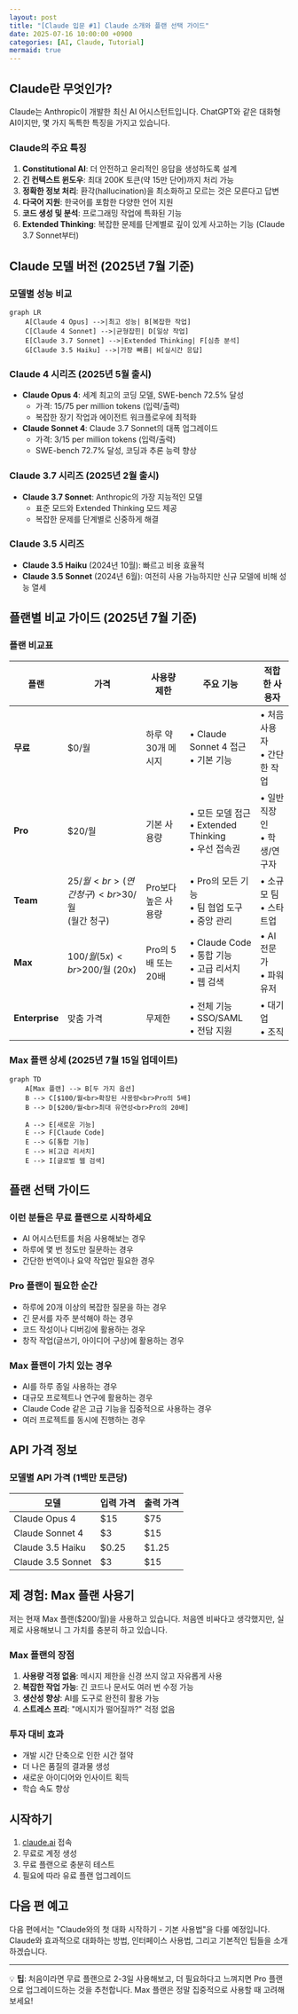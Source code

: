 ```yaml
---
layout: post
title: "[Claude 입문 #1] Claude 소개와 플랜 선택 가이드"
date: 2025-07-16 10:00:00 +0900
categories: [AI, Claude, Tutorial]
mermaid: true
---
```


## Claude란 무엇인가?

Claude는 Anthropic이 개발한 최신 AI 어시스턴트입니다. ChatGPT와 같은 대화형 AI이지만, 몇 가지 독특한 특징을 가지고 있습니다.

### Claude의 주요 특징

1. **Constitutional AI**: 더 안전하고 윤리적인 응답을 생성하도록 설계
2. **긴 컨텍스트 윈도우**: 최대 200K 토큰(약 15만 단어)까지 처리 가능
3. **정확한 정보 처리**: 환각(hallucination)을 최소화하고 모르는 것은 모른다고 답변
4. **다국어 지원**: 한국어를 포함한 다양한 언어 지원
5. **코드 생성 및 분석**: 프로그래밍 작업에 특화된 기능
6. **Extended Thinking**: 복잡한 문제를 단계별로 깊이 있게 사고하는 기능 (Claude 3.7 Sonnet부터)

## Claude 모델 버전 (2025년 7월 기준)

### 모델별 성능 비교

```mermaid
graph LR
    A[Claude 4 Opus] -->|최고 성능| B[복잡한 작업]
    C[Claude 4 Sonnet] -->|균형잡힌| D[일상 작업]
    E[Claude 3.7 Sonnet] -->|Extended Thinking| F[심층 분석]
    G[Claude 3.5 Haiku] -->|가장 빠름| H[실시간 응답]
```

### Claude 4 시리즈 (2025년 5월 출시)
- **Claude Opus 4**: 세계 최고의 코딩 모델, SWE-bench 72.5% 달성
  - 가격: $15/$75 per million tokens (입력/출력)
  - 복잡한 장기 작업과 에이전트 워크플로우에 최적화
- **Claude Sonnet 4**: Claude 3.7 Sonnet의 대폭 업그레이드
  - 가격: $3/$15 per million tokens (입력/출력)
  - SWE-bench 72.7% 달성, 코딩과 추론 능력 향상

### Claude 3.7 시리즈 (2025년 2월 출시)
- **Claude 3.7 Sonnet**: Anthropic의 가장 지능적인 모델
  - 표준 모드와 Extended Thinking 모드 제공
  - 복잡한 문제를 단계별로 신중하게 해결

### Claude 3.5 시리즈
- **Claude 3.5 Haiku** (2024년 10월): 빠르고 비용 효율적
- **Claude 3.5 Sonnet** (2024년 6월): 여전히 사용 가능하지만 신규 모델에 비해 성능 열세

## 플랜별 비교 가이드 (2025년 7월 기준)

### 플랜 비교표

| 플랜 | 가격 | 사용량 제한 | 주요 기능 | 적합한 사용자 |
|------|------|------------|----------|-------------|
| **무료** | $0/월 | 하루 약 30개 메시지 | • Claude Sonnet 4 접근<br>• 기본 기능 | • 처음 사용자<br>• 간단한 작업 |
| **Pro** | $20/월 | 기본 사용량 | • 모든 모델 접근<br>• Extended Thinking<br>• 우선 접속권 | • 일반 직장인<br>• 학생/연구자 |
| **Team** | $25/월<br>(연간 청구)<br>$30/월<br>(월간 청구) | Pro보다 높은 사용량 | • Pro의 모든 기능<br>• 팀 협업 도구<br>• 중앙 관리 | • 소규모 팀<br>• 스타트업 |
| **Max** | $100/월 (5x)<br>$200/월 (20x) | Pro의 5배 또는 20배 | • Claude Code<br>• 통합 기능<br>• 고급 리서치<br>• 웹 검색 | • AI 전문가<br>• 파워 유저 |
| **Enterprise** | 맞춤 가격 | 무제한 | • 전체 기능<br>• SSO/SAML<br>• 전담 지원 | • 대기업<br>• 조직 |

### Max 플랜 상세 (2025년 7월 15일 업데이트)

```mermaid
graph TD
    A[Max 플랜] --> B[두 가지 옵션]
    B --> C[$100/월<br>확장된 사용량<br>Pro의 5배]
    B --> D[$200/월<br>최대 유연성<br>Pro의 20배]
    
    A --> E[새로운 기능]
    E --> F[Claude Code]
    E --> G[통합 기능]
    E --> H[고급 리서치]
    E --> I[글로벌 웹 검색]
```

## 플랜 선택 가이드

### 이런 분들은 무료 플랜으로 시작하세요
- AI 어시스턴트를 처음 사용해보는 경우
- 하루에 몇 번 정도만 질문하는 경우
- 간단한 번역이나 요약 작업만 필요한 경우

### Pro 플랜이 필요한 순간
- 하루에 20개 이상의 복잡한 질문을 하는 경우
- 긴 문서를 자주 분석해야 하는 경우
- 코드 작성이나 디버깅에 활용하는 경우
- 창작 작업(글쓰기, 아이디어 구상)에 활용하는 경우

### Max 플랜이 가치 있는 경우
- AI를 하루 종일 사용하는 경우
- 대규모 프로젝트나 연구에 활용하는 경우
- Claude Code 같은 고급 기능을 집중적으로 사용하는 경우
- 여러 프로젝트를 동시에 진행하는 경우

## API 가격 정보

### 모델별 API 가격 (1백만 토큰당)

| 모델 | 입력 가격 | 출력 가격 |
|------|----------|----------|
| Claude Opus 4 | $15 | $75 |
| Claude Sonnet 4 | $3 | $15 |
| Claude 3.5 Haiku | $0.25 | $1.25 |
| Claude 3.5 Sonnet | $3 | $15 |

## 제 경험: Max 플랜 사용기

저는 현재 Max 플랜($200/월)을 사용하고 있습니다. 처음엔 비싸다고 생각했지만, 실제로 사용해보니 그 가치를 충분히 하고 있습니다.

### Max 플랜의 장점
1. **사용량 걱정 없음**: 메시지 제한을 신경 쓰지 않고 자유롭게 사용
2. **복잡한 작업 가능**: 긴 코드나 문서도 여러 번 수정 가능
3. **생산성 향상**: AI를 도구로 완전히 활용 가능
4. **스트레스 프리**: "메시지가 떨어질까?" 걱정 없음

### 투자 대비 효과
- 개발 시간 단축으로 인한 시간 절약
- 더 나은 품질의 결과물 생성
- 새로운 아이디어와 인사이트 획득
- 학습 속도 향상

## 시작하기

1. [claude.ai](https://claude.ai) 접속
2. 무료로 계정 생성
3. 무료 플랜으로 충분히 테스트
4. 필요에 따라 유료 플랜 업그레이드

## 다음 편 예고

다음 편에서는 "Claude와의 첫 대화 시작하기 - 기본 사용법"을 다룰 예정입니다. Claude와 효과적으로 대화하는 방법, 인터페이스 사용법, 그리고 기본적인 팁들을 소개하겠습니다.

---

💡 **팁**: 처음이라면 무료 플랜으로 2-3일 사용해보고, 더 필요하다고 느껴지면 Pro 플랜으로 업그레이드하는 것을 추천합니다. Max 플랜은 정말 집중적으로 사용할 때 고려해보세요!
